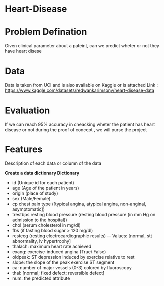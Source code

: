 # Heart-Disease

# Problem Defination
Given clinical parameter about a pateint, can we predict wheter or not they have heart disese

# Data 

Data is taken from UCI and is also available on Kaggle or is attached
Link : https://www.kaggle.com/datasets/redwankarimsony/heart-disease-data

# Evaluation 

If we can reach 95% accuracy in cheacking wheter the patient has heart disease or not during the proof of concept , we will purse the project

# Features

Description of each data or column of the data

**Create a data dictionary Dictionary**

* id (Unique id for each patient)
* age (Age of the patient in years)
* origin (place of study)
* sex (Male/Female)
* cp chest pain type ([typical angina, atypical angina, non-anginal, asymptomatic])
* trestbps resting blood pressure (resting blood pressure (in mm Hg on admission to the hospital))
* chol (serum cholesterol in mg/dl)
* fbs (if fasting blood sugar > 120 mg/dl)
* restecg (resting electrocardiographic results)
-- Values: [normal, stt abnormality, lv hypertrophy]
* thalach: maximum heart rate achieved
* exang: exercise-induced angina (True/ False)
* oldpeak: ST depression induced by exercise relative to rest
* slope: the slope of the peak exercise ST segment
* ca: number of major vessels (0-3) colored by fluoroscopy
* thal: [normal; fixed defect; reversible defect]
* num: the predicted attribute
